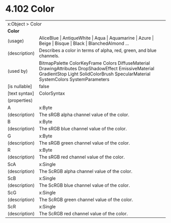<html dir="LTR" xmlns:mshelp="http://msdn.microsoft.com/mshelp" xmlns:ddue="http://ddue.schemas.microsoft.com/authoring/2003/5" xmlns:xlink="http://www.w3.org/1999/xlink" xmlns:tool="http://www.microsoft.com/tooltip">

<body>
 <input type="hidden" id="userDataCache" class="userDataStyle">
 <input type="hidden" id="hiddenScrollOffset">
 <img id="dropDownImage" style="display:none; height:0; width:0;" src="../local/drpdown.gif">
 <img id="dropDownHoverImage" style="display:none; height:0; width:0;" src="../local/drpdown_orange.gif">
 <img id="collapseImage" style="display:none; height:0; width:0;" src="../local/collapse.gif">
 <img id="expandImage" style="display:none; height:0; width:0;" src="../local/exp.gif">
 <img id="collapseAllImage" style="display:none; height:0; width:0;" src="../local/collall.gif">
 <img id="expandAllImage" style="display:none; height:0; width:0;" src="../local/expall.gif">
 <img id="copyImage" style="display:none; height:0; width:0;" src="../local/copycode.gif">
 <img id="copyHoverImage" style="display:none; height:0; width:0;" src="../local/copycodeHighlight.gif">
 <div id="header"><h1 class="heading">4.102 Color</h1></div>

 <div id="mainSection">
 <div id="mainBody">
 <div id="allHistory" class="saveHistory" onsave="saveAll()" onload="loadAll()"></div>
 <p xmlns:wsd="http://wsdev.schemas.microsoft.com/authoring/2008/2" xmlns:msxsl="urn:schemas-microsoft-com:xslt" xmlns:script="urn:script" xmlns:build="urn:build">
 </p>
 <div id="sectionSection0" class="section" name="collapseableSection">
 <content xmlns="http://ddue.schemas.microsoft.com/authoring/2003/5" xmlns:wsd="http://wsdev.schemas.microsoft.com/authoring/2008/2" xmlns:msxsl="urn:schemas-microsoft-com:xslt" xmlns:script="urn:script" xmlns:build="urn:build">
 </content>
 </div>
 <div id="sectionSection1" class="section" name="collapseableSection">
 <content xmlns="http://ddue.schemas.microsoft.com/authoring/2003/5" xmlns:wsd="http://wsdev.schemas.microsoft.com/authoring/2008/2" xmlns:msxsl="urn:schemas-microsoft-com:xslt" xmlns:script="urn:script" xmlns:build="urn:build">
 <table class="ProtocolAuthoredTable" xmlns="">
 <tr><td colspan="2">
<mshelp:link keywords="86913f34-aa06-4c94-9f09-83936a822fd8" tabindex="0">x:Object</mshelp:link> &gt; <mshelp:link keywords="cda4f641-9512-4ab0-9fae-36f540394464" tabindex="0">Color</mshelp:link> </td>
 </tr>
 <tr><td colspan="2">
 <b>
Color </b>
 </td>
 </tr>
 <tr><td><div class="indent0">(usage)</div></td>
 <td><mshelp:link keywords="a9b6991d-58e3-4d4a-8b0d-2a92eac17ec3" tabindex="0">AliceBlue</mshelp:link> | <mshelp:link keywords="a9b6991d-58e3-4d4a-8b0d-2a92eac17ec3" tabindex="0">AntiqueWhite</mshelp:link> | <mshelp:link keywords="a9b6991d-58e3-4d4a-8b0d-2a92eac17ec3" tabindex="0">Aqua</mshelp:link> | <mshelp:link keywords="a9b6991d-58e3-4d4a-8b0d-2a92eac17ec3" tabindex="0">Aquamarine</mshelp:link> | <mshelp:link keywords="a9b6991d-58e3-4d4a-8b0d-2a92eac17ec3" tabindex="0">Azure</mshelp:link> | <mshelp:link keywords="a9b6991d-58e3-4d4a-8b0d-2a92eac17ec3" tabindex="0">Beige</mshelp:link> | <mshelp:link keywords="a9b6991d-58e3-4d4a-8b0d-2a92eac17ec3" tabindex="0">Bisque</mshelp:link> | <mshelp:link keywords="a9b6991d-58e3-4d4a-8b0d-2a92eac17ec3" tabindex="0">Black</mshelp:link> | <mshelp:link keywords="a9b6991d-58e3-4d4a-8b0d-2a92eac17ec3" tabindex="0">BlanchedAlmond</mshelp:link> ... </td>
 </tr>
 <tr><td><div class="indent0">(description)</div></td>
 <td>Describes a color in terms of alpha, red, green, and blue channels. </td>
 </tr>
 <tr><td><div class="indent0">(used by)</div></td>
 <td><mshelp:link keywords="1b234b7c-74f9-453e-a780-2f2a563e1927" tabindex="0">BitmapPalette</mshelp:link> <mshelp:link keywords="e8ac07fc-30e1-471e-8744-e3203c2aa278" tabindex="0">ColorKeyFrame</mshelp:link> <mshelp:link keywords="16915f4a-7765-47cc-aef7-14d9db4380f5" tabindex="0">Colors</mshelp:link> <mshelp:link keywords="854818f7-887b-43ba-bb35-ba9e88c1cd6b" tabindex="0">DiffuseMaterial</mshelp:link> <mshelp:link keywords="90c1367b-405e-4efe-bbf0-537ba282ac71" tabindex="0">DrawingAttributes</mshelp:link> <mshelp:link keywords="d30ccb2e-0ad7-4d37-8b1d-3313253e8ff0" tabindex="0">DropShadowEffect</mshelp:link> <mshelp:link keywords="e668fa4b-ece6-4048-82d5-3b4665c30539" tabindex="0">EmissiveMaterial</mshelp:link> <mshelp:link keywords="4c8c839d-3da0-4ec8-a219-76a1bf2f857a" tabindex="0">GradientStop</mshelp:link> <mshelp:link keywords="ec2eb1b2-3a25-4c64-9511-68d23f94e1c9" tabindex="0">Light</mshelp:link> <mshelp:link keywords="5c6b106e-da73-45a3-95ad-9b148570faec" tabindex="0">SolidColorBrush</mshelp:link> <mshelp:link keywords="0495fab3-775f-45f0-875a-1ff728903d94" tabindex="0">SpecularMaterial</mshelp:link> <mshelp:link keywords="922bff6b-fddd-4046-8a3e-1cdc97af1c46" tabindex="0">SystemColors</mshelp:link> <mshelp:link keywords="d969b50c-68d7-4256-b9b0-20632c7e83d0" tabindex="0">SystemParameters</mshelp:link> </td>
 </tr>
 <tr><td><div class="indent0">[is nullable]</div></td>
 <td>false </td>
 </tr>
 <tr><td><div class="indent0">[text syntax]</div></td>
 <td><mshelp:link keywords="a9b6991d-58e3-4d4a-8b0d-2a92eac17ec3" tabindex="0">ColorSyntax</mshelp:link> </td>
 </tr>
 <tr><td><div class="indent0">(properties)</div></td>
 <td> </td>
 </tr>
 <tr><td><div class="indent2">A</div></td>
 <td><mshelp:link keywords="75ce72c0-a538-478f-baad-42f43affa71b" tabindex="0">x:Byte</mshelp:link> </td>
 </tr>
 <tr><td><div class="indent4">(description)</div></td>
 <td>The sRGB alpha channel value of the color. </td>
 </tr>
 <tr><td><div class="indent2">B</div></td>
 <td><mshelp:link keywords="75ce72c0-a538-478f-baad-42f43affa71b" tabindex="0">x:Byte</mshelp:link> </td>
 </tr>
 <tr><td><div class="indent4">(description)</div></td>
 <td>The sRGB blue channel value of the color. </td>
 </tr>
 <tr><td><div class="indent2">G</div></td>
 <td><mshelp:link keywords="75ce72c0-a538-478f-baad-42f43affa71b" tabindex="0">x:Byte</mshelp:link> </td>
 </tr>
 <tr><td><div class="indent4">(description)</div></td>
 <td>The sRGB green channel value of the color. </td>
 </tr>
 <tr><td><div class="indent2">R</div></td>
 <td><mshelp:link keywords="75ce72c0-a538-478f-baad-42f43affa71b" tabindex="0">x:Byte</mshelp:link> </td>
 </tr>
 <tr><td><div class="indent4">(description)</div></td>
 <td>The sRGB red channel value of the color. </td>
 </tr>
 <tr><td><div class="indent2">ScA</div></td>
 <td><mshelp:link keywords="cd5f86f7-add8-458e-b11c-56443530d827" tabindex="0">x:Single</mshelp:link> </td>
 </tr>
 <tr><td><div class="indent4">(description)</div></td>
 <td>The ScRGB alpha channel value of the color. </td>
 </tr>
 <tr><td><div class="indent2">ScB</div></td>
 <td><mshelp:link keywords="cd5f86f7-add8-458e-b11c-56443530d827" tabindex="0">x:Single</mshelp:link> </td>
 </tr>
 <tr><td><div class="indent4">(description)</div></td>
 <td>The ScRGB blue channel value of the color. </td>
 </tr>
 <tr><td><div class="indent2">ScG</div></td>
 <td><mshelp:link keywords="cd5f86f7-add8-458e-b11c-56443530d827" tabindex="0">x:Single</mshelp:link> </td>
 </tr>
 <tr><td><div class="indent4">(description)</div></td>
 <td>The ScRGB green channel value of the color. </td>
 </tr>
 <tr><td><div class="indent2">ScR</div></td>
 <td><mshelp:link keywords="cd5f86f7-add8-458e-b11c-56443530d827" tabindex="0">x:Single</mshelp:link> </td>
 </tr>
 <tr><td><div class="indent4">(description)</div></td>
 <td>The ScRGB red channel value of the color. </td>
 </tr>
</table>
 </content>
 </div>
 <!--[if gte IE 5]>
 <tool:tip element="languageFilterToolTip" avoidmouse="false"/>
 <![endif]-->
 </div>
 <a name="feedback"></a><span></span>
 </div>
</body></html>

